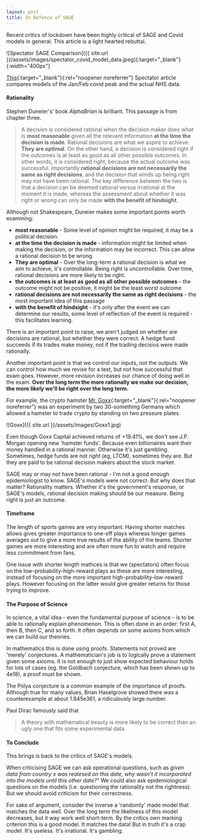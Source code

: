```yaml
---
layout: post
title: In Defence of SAGE
---
```

Recent critics of lockdown have been highly critical of SAGE and Covid models in general. This article is a light hearted rebuttal.

![Spectator SAGE Comparison]({{ site.url }}/assets/images/spectator_covid_model_data.jpeg){:target="_blank"}{:width="400px"}

[This](https://www.spectator.co.uk/article/how-did-sage-scenarios-compare-to-reality-an-update){:target="_blank"}{:rel="noopener noreferrer"} Spectator article compares models  of the Jan/Feb covid peak and the actual NHS data.

#### Rationality

Stephen Duneier's' book *AlphaBrian* is brilliant. This passage is from chapter three.

>A decision is considered rational when the decision maker does what is **most reasonable** given all the relevant information **at the time the decision is made**. Rational decisions are what we aspire to achieve. **They are optimal**. On the other hand, a decision is considered right if the outcomes is at least as good as all other possible outcomes. In other words, it  is considered right, because the actual outcome was successful. Importantly **rational decisions are not necessarily the same as right decisions**, and the decision that winds up being right may not have been rational. The key difference between the two is that a decision can be deemed rational versus irrational at the moment it is made, whereas the assessment about whether it was right or wrong can only be made **with the benefit of hindsight**.

Although not Shakespeare, Duneier makes some important points worth examining:

- **most reasonable** - Some level of opinion might be required, it may be a political decision.
- **at the time the decision is made** - information might be limited when making the decision, or the information may be incorrect. This can allow a rational decision to be wrong.
- **They are optimal** - Over the long-term a rational decision is what we aim to achieve, it's controllable. Being right is uncontrollable. Over time, rational decisions are more likely to be right.
- **the outcomes is at least as good as all other possible outcomes** - the outcome might not be positive, it might be the least worst outcome
- **rational decisions are not necessarily the same as right decisions** - the most important idea of this passage
- **with the benefit of hindsight** - it's only after the event we can determine our results, some level of reflection of the event is required - this facilitates learning.

There is an important point to raise, we aren't judged on whether are decisions are rational, but whether they were correct. A hedge fund succeeds if its trades make money, not if the trading decisios were made rationally.

Another important point is that we control our inputs, not the outputs. We can control how much we revise for a test, but not how successful that exam goes. However, more revision increases our chance of doing well in the exam. **Over the long term the more rationally we make our decision, the more likely we'll be right over the long term.**

For example, the crypto hamster [Mr. Goxx](https://www.bbc.co.uk/news/technology-58707641){:target="_blank"}{:rel="noopener noreferrer"} was an experiment by two 30-something Germans which allowed a hamster to trade crypto by standing on two pressure plates.

![Goxx]({{ site.url }}/assets/images/Goxx1.jpg)

Even though Goxx Capital achieved returns of +19.41%, we don't see J.P. Morgan opening new 'hamster funds'. Because even billionaires want their money handled in a rational manner. Otherwise it's just gambling. Sometimes, hedge funds are not *right* (eg, LTCM), sometimes they are. But they are paid to be rational decision makers about the stock market.

SAGE may or may not have been rational - I'm not a good enough epidemiologist to know. SAGE's models were not correct. But why does that matter? Rationality matters. Whether it's the government's response, or SAGE's models, rational decision making should be our measure. Being right is just an outcome.

#### Timeframe

The length of sports games are very important. Having shorter matches allows gives greater importance to one-off plays whereas longer games averages out to give a more true results of the ability of the teams. Shorter games are more interesting and are often more fun to watch and require less commitment from fans.

One issue with shorter length mathces is that we (spectators) often focus on the low-probability-high-reward plays as these are more interesting, instead of focusing on the more important high-probability-low-reward plays. However focusing on the latter would give greater returns for those trying to improve.

#### The Purpose of Science

In science, a vital idea - even the fundamental purpose of science - is to be able to rationally explain phenomenon. This is often done in an order: first A, then B, then C, and so forth. It often depends on some axioms from which we can build our theories.

In mathematics this is done using proofs. Statements not proved are 'merely' conjectures. A mathematician's job is to logically prove a statement given some axioms. It is not enough to just show expected behaviour holds for lots of cases (eg. the Goldbach conjecture, which has been shown up to 4e18), a proof must be shown.

The Pólya conjecture is a common example of the importance of proofs. Although true for many values, Brian Haselgrove showed there was a counterexample at about 1.845e361, a ridiculously large number.

Paul Dirac famously said that

> A theory with mathematical beauty is more likely to be correct than an ugly one that fits some experimental data.

#### To Conclude

This brings is back to the critics of SAGE's models.

When criticising SAGE we can ask operational questions, such as *given data from country x was realesed on this date, why wasn't it incorporated into the models until this other date?*" We could also ask epidemiological questions on the models (i.e. questioning the rationality not the rightness). But we should avoid criticism for their correctness.

For sake of argument, consider the inverse a 'randomly' made model that matches the data well. Over the long term the likeliness of this model decreases, but it way work well short-term. By the critics own marking criterion this is a good model. It matches the data! But in truth it's a crap model. It's useless. It's irrational. It's gambling.
